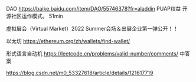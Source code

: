DAO https://baike.baidu.com/item/DAO/55746378?fr=aladdin
PUAP权益
开源社区运作模式。 
51min

虚拟展会（Virtual Market）2022 Summer会场＆出展企业第一弹公开！！

以太坊 https://ethereum.org/zh/wallets/find-wallet/


形式语言自动机
https://leetcode.cn/problems/valid-number/comments/ 中答案

https://blog.csdn.net/m0_53327618/article/details/121617719